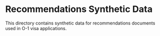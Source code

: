 # Recommendations Synthetic Data

This directory contains synthetic data for recommendations documents used in O-1 visa applications.
